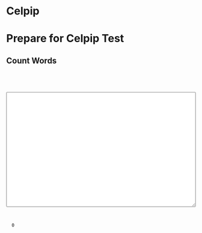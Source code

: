# Celpip
<h1>Prepare for Celpip Test</h1>
<h2>Count Words</h2>
<pre><code>
<script>

function changeCount() {
  var val = document.getElementById("userTxt").value;
  var count = countWords(val);

  document.getElementById("count").innerText = count;
}

function countWords(s){
  s = s.replace(/(^\s*)|(\s*$)/gi,"");//exclude  start and end white-space
  s = s.replace(/[ ]{2,}/gi," ");//2 or more space to 1
  s = s.replace(/\n/g, ' '); //Enter Key -> replace Space
  return s.split(' ').filter(function(str){return str!="";}).length;
}
</script>
  <textarea style="width:100%; height:auto;" 
  onclick="this.select()" onfocus="this.select()" 
  id="userTxt" rows="20" cols="60"  
  onkeyup="changeCount();">
  </textarea>
  <br/>
  <span id="count">0</span>
</code></pre>

